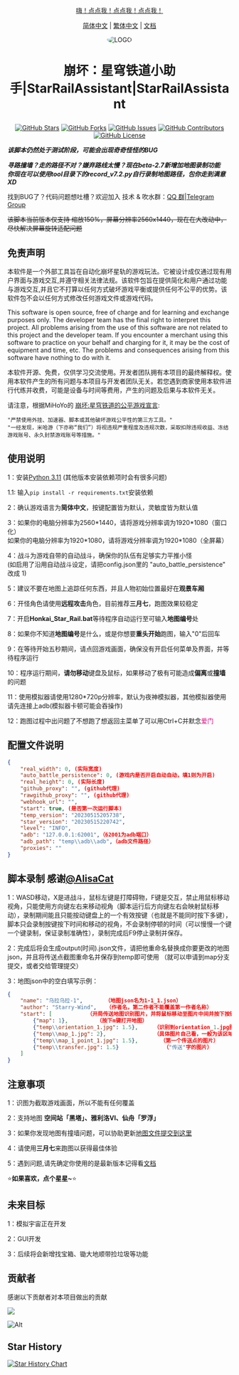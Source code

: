 <div align="center">

[嗨！点点我！点点我！点点我！ ](#使用说明)

[简体中文](README.md) | [繁体中文](README_CHT.md) | [文档](https://sra.stysqy.top)
 
<img alt="LOGO" src="../../blob/map/temp/love!.png" style="border-radius:50%">

<h1 align="center">

崩坏：星穹铁道小助手|StarRailAssistant|StarRailAssistant

</h1>
 
[![GitHub Stars](https://img.shields.io/github/stars/Starry-Wind/StarRailAssistant?style=flat-square)](https://github.com/Starry-Wind/StarRailAssistant/stargazers)
[![GitHub Forks](https://img.shields.io/github/forks/Starry-Wind/StarRailAssistant?style=flat-square)](https://github.com/Starry-Wind/StarRailAssistant/network)
[![GitHub Issues](https://img.shields.io/github/issues/Starry-Wind/StarRailAssistant?style=flat-square)](https://github.com/Starry-Wind/StarRailAssistant/issues)
[![GitHub Contributors](https://img.shields.io/github/contributors/Starry-Wind/StarRailAssistant?style=flat-square)](https://github.com/Starry-Wind/StarRailAssistant/graphs/contributors)
[![GitHub License](https://img.shields.io/github/license/Starry-Wind/StarRailAssistant?style=flat-square)](https://github.com/Starry-Wind/StarRailAssistant/blob/main/LICENSE)
</div>

*****该脚本仍然处于测试阶段，可能会出现奇奇怪怪的BUG*****

***寻路撞墙？走的路径不对？嫌弃路线太慢？现在beta-2.7新增加地图录制功能***<br>
***你现在可以使用tool目录下的record_v7.2.py自行录制地图路径，包你走到满意 XD***

找到BUG了？代码问题想吐槽？欢迎加入 技术 & 吹水群：[QQ 群](https://qm.qq.com/cgi-bin/qm/qr?k=xdCO46fHlVcY7D2L7elXzqcxL3nyTGnW&jump_from=webapi&authKey=uWZooQ2szv+nG/re7luCKn8LW1KibSb0vvi0FycA45Mglm5AGM1GP2iJ+SiWmDwg)|[Telegram Group](https://t.me/+yeQEhnuT9O41NDM1)<br>

~~该脚本当前版本仅支持 缩放150%，屏幕分辨率2560x1440，现在在大改动中，尽快解决屏幕旋转适配问题~~

## 免责声明
本软件是一个外部工具旨在自动化崩坏星轨的游戏玩法。它被设计成仅通过现有用户界面与游戏交互,并遵守相关法律法规。该软件包旨在提供简化和用户通过功能与游戏交互,并且它不打算以任何方式破坏游戏平衡或提供任何不公平的优势。该软件包不会以任何方式修改任何游戏文件或游戏代码。

This software is open source, free of charge and for learning and exchange purposes only. The developer team has the final right to interpret this project. All problems arising from the use of this software are not related to this project and the developer team. If you encounter a merchant using this software to practice on your behalf and charging for it, it may be the cost of equipment and time, etc. The problems and consequences arising from this software have nothing to do with it.

本软件开源、免费，仅供学习交流使用。开发者团队拥有本项目的最终解释权。使用本软件产生的所有问题与本项目与开发者团队无关。若您遇到商家使用本软件进行代练并收费，可能是设备与时间等费用，产生的问题及后果与本软件无关。


请注意，根据MiHoYo的 [崩坏:星穹铁道的公平游戏宣言](https://sr.mihoyo.com/news/111246?nav=news&type=notice):

    "严禁使用外挂、加速器、脚本或其他破坏游戏公平性的第三方工具。"
    "一经发现，米哈游（下亦称“我们”）将视违规严重程度及违规次数，采取扣除违规收益、冻结游戏账号、永久封禁游戏账号等措施。"

## 使用说明

1：安装[Python 3.11](https://www.microsoft.com/store/productId/9NRWMJP3717K) (其他版本安装依赖项时会有很多问题)

1.1: 输入`pip install -r requirements.txt`安装依赖

2：确认游戏语言为**简体中文**，按键配置皆为默认，灵敏度皆为默认值

3：如果你的电脑分辨率为2560\*1440，请将游戏分辨率调为1920\*1080（窗口化）<br>
   如果你的电脑分辨率为1920\*1080，请将游戏分辨率调为1920\*1080（全屏幕）
   
4：战斗为游戏自带的自动战斗，确保你的队伍有足够实力平推小怪<br>
   (如启用了沿用自动战斗设定，请把config.json里的 "auto_battle_persistence" 改成 1) 

5：建议不要在地图上追踪任何东西，并且人物初始位置最好在**观景车厢**

6：开怪角色请使用**远程攻击**角色，目前推荐**三月七**，跑图效果较稳定

7：开启**Honkai_Star_Rail.bat**等待程序自动运行至可输入**地图编号**处

8：如果你不知道**地图编号**是什么，或是你想要**重头开始**跑图，输入"0"后回车

9：在等待开始五秒期间，请点回游戏画面，确保没有开启任何菜单及界面，并等待程序运行

10：程序运行期间，**请勿移动**键盘及鼠标，如果移动了极有可能造成**偏离**或**撞墙**的问题

11：使用模拟器请使用1280\*720p分辨率，默认为夜神模拟器，其他模拟器使用请先连接上adb(模拟器卡顿可能会吞操作)

12：跑图过程中出问题了不想跑了想返回主菜单了可以用Ctrl+C并默念<font color= #E2027F>爱门</font>

## 配置文件说明
```json
{
    "real_width": 0, (实际宽度)
    "auto_battle_persistence": 0, (游戏内是否开启自动自动，填1则为开启)
    "real_height": 0, (实际长度)
    "github_proxy": "", (github代理)
    "rawgithub_proxy": "", (github代理)
    "webhook_url": "",
    "start": true, (是否第一次运行脚本)
    "temp_version": "20230515205738",
    "star_version": "20230515220742",
    "level": "INFO",
    "adb": "127.0.0.1:62001",（62001为adb端口）
    "adb_path": "temp\\adb\\adb",（adb文件路径）
    "proxies": ""
}
```

## 脚本录制 感谢[@AlisaCat](https://github.com/AlisaCat-S)

1：WASD移动，X是进战斗，鼠标左键是打障碍物，F键是交互，禁止用鼠标移动视角，只能使用方向键左右来移动视角（脚本运行后方向键左右会映射鼠标移动），录制期间能且只能按动键盘上的一个有效按键（也就是不能同时按下多键），脚本只会录制按键按下时间和移动的视角，不会录制停顿的时间（可以慢慢一个键一个键录制，保证录制准确性），录制完成后F9停止录制并保存。

2：完成后将会生成output(时间).json文件，请把他重命名替换成你要更改的地图json，并且将传送点截图重命名并保存到temp即可使用 （就可以申请到map分支提交，或者交给管理提交）

3：地图json中的空白填写示例：
```json
{
    "name": "乌拉乌拉-1",       （地图json名为1-1_1.json）
    "author": "Starry-Wind",   （作者名，第二作者不能覆盖第一作者名称）
    "start": [           （开局传送地图识别图片，并将鼠标移动至图片中间并按下按键）
        {"map": 1},         （按下m键打开地图）
        {"temp\\orientation_1.jpg": 1.5},     （识别到orientation_1.jpg图片后，将鼠标移动至图片中间并按下按键）
        {"temp\\map_1.jpg": 2},               （具体图片自己看，一般为该区域名"乌拉乌拉"的地图文字）
        {"temp\\map_1_point_1.jpg": 1.5},       （第一个传送点的图片）
        {"temp\\transfer.jpg": 1.5}              （"传送"字的图片）
    ]
}
```
 
## 注意事项
 
1：识图为截取游戏画面，所以不能有任何覆盖
 
2：支持地图 **空间站「黑塔」、雅利洛VI、仙舟「罗浮」**

3：如果你发现地图有撞墙问题，可以协助更新[地图文件提交到这里](https://github.com/Starry-Wind/StarRailAssistant/tree/map)

4：请使用**三月七**来跑图以获得最佳体验

5：遇到问题,请先确定你使用的是最新版本记得看[文档](https://sra.stysqy.top)

⭐**如果喜欢，点个星星~**⭐

## 未来目标

1：模拟宇宙正在开发

2：GUI开发

3：后续将会新增找宝箱、锄大地顺带捡垃圾等功能

## 贡献者

感谢以下贡献者对本项目做出的贡献

<a href="https://github.com/Starry-Wind/StarRailAssistant/graphs/contributors">

  <img src="https://contrib.rocks/image?repo=Starry-Wind/StarRailAssistant" />

</a>

![Alt](https://repobeats.axiom.co/api/embed/79d87540c597fc0b30893860e7b92da60c555fa9.svg "Repobeats analytics image")

## Star History

[![Star History Chart](https://api.star-history.com/svg?repos=Starry-Wind/StarRailAssistant&type=Date)](https://star-history.com/#Starry-Wind/StarRailAssistant&Date)
